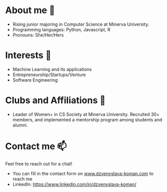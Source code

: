 # About me 👋 

- Rising junior majoring in Computer Science at Minerva University.
- Programming languages: Python, Javascript, R
- Pronouns: She/Her/Hers

# Interests 👀

- Machine Learning and its applications
- Entrepreneurship/Startups/Venture
- Software Engineering

# Clubs and Affiliations 🌱
- Leader of Women+ in CS Society at Minerva University. Recruited 30+ members, and implemented a mentorship program among students and alumni.

# Contact me 📫 

Feel free to reach out for a chat!

- You can fill in the contact form on www.dzvenyslava-koman.com to reach me
- LinkedIn: https://www.linkedin.com/in/dzvenyslava-koman/


<!---
dzviinkak/dzviinkak is a ✨ special ✨ repository because its `README.md` (this file) appears on your GitHub profile.
You can click the Preview link to take a look at your changes.
--->

